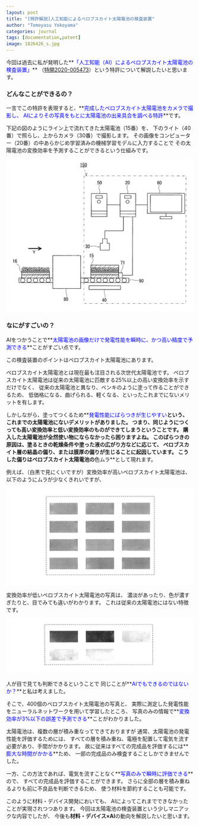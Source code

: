 ```yaml
---
layout: post
title: "[特許解説]人工知能によるペロブスカイト太陽電池の検査装置"
author: "Tomoyasu Yokoyama"
categories: journal
tags: [documentation,patent]
image: 1826426_s.jpg
---
```


今回は過去に私が発明した**<font color="Blue">「人工知能（AI）によるペロブスカイト太陽電池の検査装置」</font>**
（[特開2020-005473](https://www.j-platpat.inpit.go.jp/c1800/PU/JP-2020-005473/BAFBEA785A8A8F5D0D25B1ACFDC34927DE6CEA14938914035712A33DF6AFDD22/11/ja)）という特許について解説したいと思います。


### どんなことができるの？
一言でこの特許を表現すると、**<font color="Blue">完成したペロブスカイト太陽電池をカメラで撮影し、
AIによりその写真をもとに太陽電池の出来具合を調べる特許</font>**です。

下記の図のようにライン上で流れてきた太陽電池（15番）を、
下のライト（40番）で照らし、上からカメラ（30番）で撮影します。
その画像をコンピューター（20番）の中あらかじめ学習済みの機械学習モデルに入力することで
その太陽電池の変換効率を予測することができるという仕組みです。

![エビフライトライアングル](../assets/img/JPA_502005473_i_000009.jpg)

### なにがすごいの？
AIをつかうことで**<font color="Blue">太陽電池の画像だけで発電性能を瞬時に、かつ高い精度で予測できる</font>**ことがすごい点です。

この検査装置のポイントはペロブスカイト太陽電池にあります。

ペロブスカイト太陽電池とは現在最も注目される次世代太陽電池です。
ペロブスカイト太陽電池は従来の太陽電池に匹敵する25%以上の高い変換効率を示すだけでなく、
従来の太陽電池と異なり、ペンキのように塗って作ることができるため、
低価格になる、曲げられる、軽くなる、といったこれまでにないメリットを有します。

しかしながら、塗ってつくるため**<font color="Blue">発電性能にばらつきが生じやすい</font>**という、
これまでの太陽電池にないデメリットがありました。
つまり、同じようにつくっても高い変換効率と低い変換効率のものができてしまうということです。
購入した太陽電池が全然使い物にならなかったら困りますよね。
このばらつきの原因は、塗るときの乾燥条件や塗った液の広がり方などに応じて、
ペロブスカイト層の結晶の偏り、または膜厚の偏りが生じることに起因しています。
こうした偏りはペロブスカイト太陽電池の**色ムラ**として現れます。


例えば、（白黒で見にくいですが）変換効率が高いペロブスカイト太陽電池は、
以下のようにムラが少なくきれいですが、

![高変換効率PSC](../assets/img/JPA_502005473_i_000011.jpg)

変換効率が低いペロブスカイト太陽電池の写真は、
濃淡があったり、色が濃すぎたりと、目でみても違いがわかります。
これは従来の太陽電池にはない特徴です。

![低変換効率PSC](../assets/img/JPA_502005473_i_000012.jpg)

人が目で見ても判断できるということで
同じことが**<font color="Blue">AIでもできるのではないか？</font>**と私は考えました。

そこで、400個のペロブスカイト太陽電池の写真と、
実際に測定した発電性能をニューラルネットワークを用いて学習したところ、
写真のみの情報で**<font color="Blue">変換効率が3%以下の誤差で予測できる</font>**ことがわかりました。

太陽電池は、複数の層が積み重なってできておりますが
通常、太陽電池の発電性能を評価するためには、
すべての層を積み重ね、電極を配置して電気を流す必要があり、手間がかかります。
故に従来はすべての完成品を評価するには**<font color="Blue">膨大な時間がかかる</font>**ため、
一部の完成品のみ検査することしかできませんでした。

一方、この方法であれば、電気を流すことなく**<font color="Blue">写真のみで瞬時に評価できる</font>**ので、
すべての完成品を評価することができます。
さらに全部の層を積み重ねるよりも前に不良品を判断できるため、
使う材料を節約することも可能です。

このように材料・デバイス開発においても、
AIによってこれまでできなかったことが実現されつつあります。
今回は太陽電池の検査装置という少しマニアックな内容でしたが、
今後も**材料・デバイス×AI**の動向を解説したいと思います。